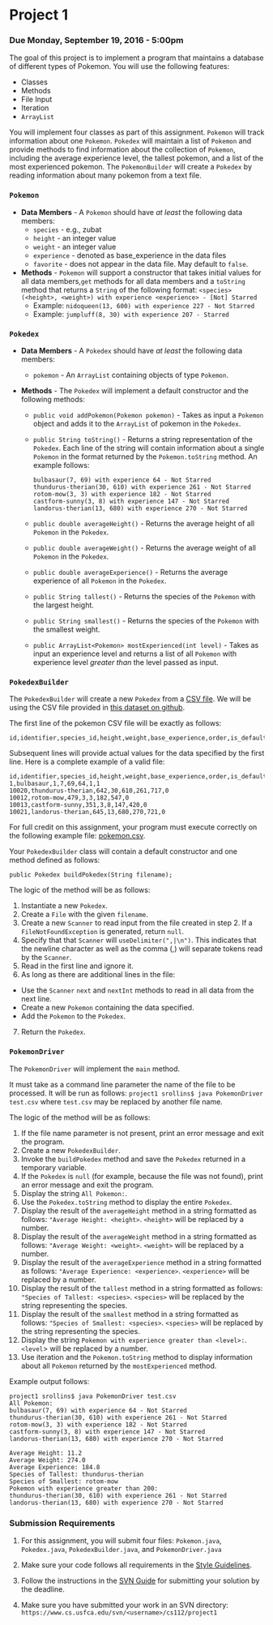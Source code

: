 Project 1
=========

### Due Monday, September 19, 2016 - 5:00pm

The goal of this project is to implement a program that maintains a database of different types of Pokemon. You will use the following features:

- Classes
- Methods
- File Input
- Iteration
- `ArrayList`

You will implement four classes as part of this assignment. `Pokemon` will track information about one `Pokemon`. `Pokedex` will maintain a list of `Pokemon` and provide methods to find information about the collection of `Pokemon`, including the average experience level, the tallest pokemon, and a list of the most experienced pokemon. The `PokemonBuilder` will create a `Pokedex` by reading information about many pokemon from a text file.

### `Pokemon`

- **Data Members** - A `Pokemon` should have *at least* the following data members:
    * `species` - e.g., zubat 
    * `height` - an integer value
    * `weight` - an integer value
    * `experience` - denoted as base_experience in the data files
    * `favorite` - does not appear in the data file. May default to `false`.
- **Methods** - `Pokemon` will support a constructor that takes initial values for all data members,`get` methods for all data members and a `toString` method that returns a `String` of the following format: `<species>(<height>, <weight>) with experience <experience> - [Not] Starred`
    * Example: `nidoqueen(13, 600) with experience 227 - Not Starred`
    * Example: `jumpluff(8, 30) with experience 207 - Starred`

### `Pokedex`

- **Data Members** - A `Pokedex` should have *at least* the following data members:    
    * `pokemon` - An `ArrayList` containing objects of type `Pokemon`.
 
- **Methods** - The `Pokedex` will implement a default constructor and the following methods:
    * `public void addPokemon(Pokemon pokemon)` - Takes as input a `Pokemon` object and adds it to the `ArrayList` of pokemon in the `Pokedex`.
    * `public String toString()` - Returns a string representation of the `Pokedex`. Each line of the string will contain information about a single `Pokemon` in the format returned by the `Pokemon.toString` method. An example follows:
      	
      	```
      	bulbasaur(7, 69) with experience 64 - Not Starred
		thundurus-therian(30, 610) with experience 261 - Not Starred
		rotom-mow(3, 3) with experience 182 - Not Starred
		castform-sunny(3, 8) with experience 147 - Not Starred
		landorus-therian(13, 680) with experience 270 - Not Starred
		```
		
    * `public double averageHeight()` - Returns the average height of all `Pokemon` in the `Pokedex`.
    * `public double averageWeight()` - Returns the average weight of all `Pokemon` in the `Pokedex`.
    * `public double averageExperience()` - Returns the average experience of all `Pokemon` in the `Pokedex`.
    * `public String tallest()` - Returns the species of the `Pokemon` with the largest height.
    * `public String smallest()` - Returns the species of the `Pokemon` with the smallest weight.
    *	`public ArrayList<Pokemon> mostExperienced(int level)` - Takes as input an experience level and returns a list of all `Pokemon` with experience level *greater than* the level passed as input.

### `PokedexBuilder`

The `PokedexBuilder` will create a new `Pokedex` from a [CSV file](https://en.wikipedia.org/wiki/Comma-separated_values). We will be using the CSV file provided in [this dataset on github](https://github.com/veekun/pokedex).

The first line of the pokemon CSV file will be exactly as follows:

```
id,identifier,species_id,height,weight,base_experience,order,is_default
```

Subsequent lines will provide actual values for the data specified by the first line. Here is a complete example of a valid file:

```
id,identifier,species_id,height,weight,base_experience,order,is_default
1,bulbasaur,1,7,69,64,1,1
10020,thundurus-therian,642,30,610,261,717,0
10012,rotom-mow,479,3,3,182,547,0
10013,castform-sunny,351,3,8,147,420,0
10021,landorus-therian,645,13,680,270,721,0
```

For full credit on this assignment, your program must execute correctly on the following example file: [pokemon.csv](https://raw.githubusercontent.com/veekun/pokedex/master/pokedex/data/csv/pokemon.csv).

Your `PokedexBuilder` class will contain a default constructor and one method defined as follows:

```
public Pokedex buildPokedex(String filename);
```
The logic of the method will be as follows:

1. Instantiate a new `Pokedex`.
2. Create a `File` with the given `filename`.
3. Create a new `Scanner` to read input from the file created in step 2. If a `FileNotFoundException` is generated, return `null`.
4. Specify that that `Scanner` will `useDelimiter(",|\n")`. This indicates that the newline character as well as the comma (,) will separate tokens read by the `Scanner`.
5. Read in the first line and ignore it.
6. As long as there are additional lines in the file:
  - Use the `Scanner` `next` and `nextInt` methods to read in all data from the next line.
  - Create a new `Pokemon` containing the data specified.
  - Add the `Pokemon` to the `Pokedex`.
7. Return the `Pokedex`.
 
### `PokemonDriver`

The `PokemonDriver` will implement the `main` method.

It must take as a command line parameter the name of the file to be processed. It will be run as follows: `project1 srollins$ java PokemonDriver test.csv` where `test.csv` may be replaced by another file name.

The logic of the method will be as follows:

1. If the file name parameter is not present, print an error message and exit the program.
2. Create a new `PokedexBuilder`.
3. Invoke the `buildPokedex` method and save the `Pokedex` returned in a temporary variable.
4. If the `Pokedex` is `null` (for example, because the file was not found), print an error message and exit the program.
5. Display the string `All Pokemon:`. 
6. Use the `Pokedex.toString` method to display the entire `Pokedex`.
7. Display the result of the `averageHeight` method in a string formatted as follows: `"Average Height: <height>`. `<height>` will be replaced by a number. 
8. Display the result of the `averageWeight` method in a string formatted as follows: `"Average Weight: <weight>`. `<weight>` will be replaced by a number. 
9. Display the result of the `averageExperience` method in a string formatted as follows: `"Average Experience: <experience>`. `<experience>` will be replaced by a number. 
10. Display the result of the `tallest` method in a string formatted as follows: `"Species of Tallest: <species>`. `<species>` will be replaced by the string representing the species.
11. Display the result of the `smallest` method in a string formatted as follows: `"Species of Smallest: <species>`. `<species>` will be replaced by the string representing the species.
12. Display the string `Pokemon with experience greater than <level>:`. `<level`> will be replaced by a number.
13. Use iteration and the `Pokemon.toString` method to display information about all `Pokemon` returned by the `mostExperienced` method.

Example output follows:

```
project1 srollins$ java PokemonDriver test.csv
All Pokemon:
bulbasaur(7, 69) with experience 64 - Not Starred
thundurus-therian(30, 610) with experience 261 - Not Starred
rotom-mow(3, 3) with experience 182 - Not Starred
castform-sunny(3, 8) with experience 147 - Not Starred
landorus-therian(13, 680) with experience 270 - Not Starred

Average Height: 11.2
Average Weight: 274.0
Average Experience: 184.8
Species of Tallest: thundurus-therian
Species of Smallest: rotom-mow
Pokemon with experience greater than 200:
thundurus-therian(30, 610) with experience 261 - Not Starred
landorus-therian(13, 680) with experience 270 - Not Starred
```

### Submission Requirements

1. For this assignment, you will submit four files: `Pokemon.java`, `Pokedex.java`, `PokedexBuilder.java`, and `PokemonDriver.java`

2. Make sure your code follows all requirements in the [Style Guidelines](https://github.com/CS112-F16/notes/blob/master/style.md).

3. Follow the instructions in the [SVN Guide](https://github.com/CS112-F16/notes/blob/master/svn_guide.md) for submitting your solution by the deadline.

4. Make sure you have submitted your work in an SVN directory: `https://www.cs.usfca.edu/svn/<username>/cs112/project1`

